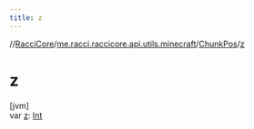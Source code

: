 ```yaml
---
title: z
---
```

//[RacciCore](../../../index.html)/[me.racci.raccicore.api.utils.minecraft](../index.html)/[ChunkPos](index.html)/[z](z.html)



# z



[jvm]\
var [z](z.html): [Int](https://kotlinlang.org/api/latest/jvm/stdlib/kotlin/-int/index.html)





